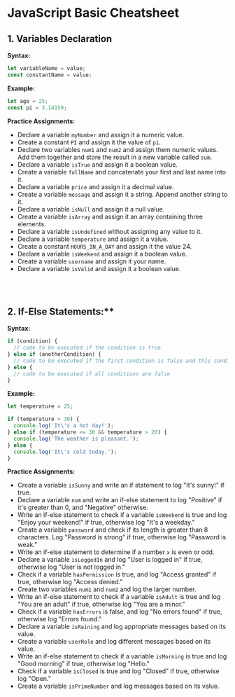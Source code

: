 # JavaScript Basic Cheatsheet

## 1. Variables Declaration

**Syntax:**
```javascript
let variableName = value;
const constantName = value;
```

**Example:**
```javascript
let age = 25;
const pi = 3.14159;
```

**Practice Assignments:**

- Declare a variable `myNumber` and assign it a numeric value.
- Create a constant `PI` and assign it the value of `pi`.
- Declare two variables `num1` and `num2` and assign them numeric values. Add them together and store the result in a new variable called `sum`.
- Declare a variable `isTrue` and assign it a boolean value.
- Create a variable `fullName` and concatenate your first and last name into it.
- Declare a variable `price` and assign it a decimal value.
- Create a variable `message` and assign it a string. Append another string to it.
- Declare a variable `isNull` and assign it a null value.
- Create a variable `isArray` and assign it an array containing three elements.
- Declare a variable `isUndefined` without assigning any value to it.
- Declare a variable `temperature` and assign it a value.
- Create a constant `HOURS_IN_A_DAY` and assign it the value 24.
- Declare a variable `isWeekend` and assign it a boolean value.
- Create a variable `username` and assign it your name.
- Declare a variable `isValid` and assign it a boolean value.

<br/><br/>

## 2. If-Else Statements:**

**Syntax:**
```javascript
if (condition) {
  // code to be executed if the condition is true
} else if (anotherCondition) {
  // code to be executed if the first condition is false and this condition is true
} else {
  // code to be executed if all conditions are false
}
```

**Example:**
```javascript
let temperature = 25;

if (temperature > 30) {
  console.log('It\'s a hot day!');
} else if (temperature <= 30 && temperature > 20) {
  console.log('The weather is pleasant.');
} else {
  console.log('It\'s cold today.');
}
```

**Practice Assignments:**
- Create a variable `isSunny` and write an if statement to log "It's sunny!" if true.
- Declare a variable `num` and write an if-else statement to log "Positive" if it's greater than 0, and "Negative" otherwise.
- Write an if-else statement to check if a variable `isWeekend` is true and log "Enjoy your weekend!" if true, otherwise log "It's a weekday."
- Create a variable `password` and check if its length is greater than 8 characters. Log "Password is strong" if true, otherwise log "Password is weak."
- Write an if-else statement to determine if a number `x` is even or odd.
- Declare a variable `isLoggedIn` and log "User is logged in" if true, otherwise log "User is not logged in."
- Check if a variable `hasPermission` is true, and log "Access granted" if true, otherwise log "Access denied."
- Create two variables `num1` and `num2` and log the larger number.
- Write an if-else statement to check if a variable `isAdult` is true and log "You are an adult" if true, otherwise log "You are a minor."
- Check if a variable `hasErrors` is false, and log "No errors found" if true, otherwise log "Errors found."
- Declare a variable `isRaining` and log appropriate messages based on its value.
- Create a variable `userRole` and log different messages based on its value.
- Write an if-else statement to check if a variable `isMorning` is true and log "Good morning" if true, otherwise log "Hello."
- Check if a variable `isClosed` is true and log "Closed" if true, otherwise log "Open."
- Create a variable `isPrimeNumber` and log messages based on its value.




